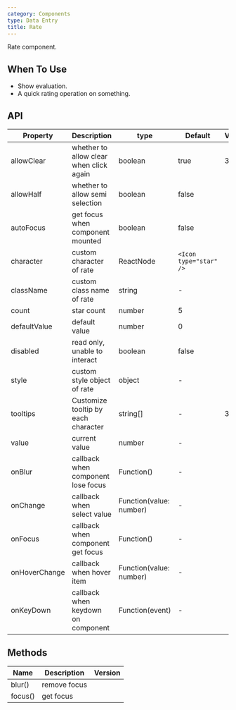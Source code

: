 ```yaml
---
category: Components
type: Data Entry
title: Rate
---
```


Rate component.

## When To Use

- Show evaluation.
- A quick rating operation on something.

## API

| Property      | Description                             | type                    | Default                | Version |
| ------------- | --------------------------------------- | ----------------------- | ---------------------- | ------- |
| allowClear    | whether to allow clear when click again | boolean                 | true                   | 3.1.0   |
| allowHalf     | whether to allow semi selection         | boolean                 | false                  |         |
| autoFocus     | get focus when component mounted        | boolean                 | false                  |         |
| character     | custom character of rate                | ReactNode               | `<Icon type="star" />` |         |
| className     | custom class name of rate               | string                  | -                      |         |
| count         | star count                              | number                  | 5                      |         |
| defaultValue  | default value                           | number                  | 0                      |         |
| disabled      | read only, unable to interact           | boolean                 | false                  |         |
| style         | custom style object of rate             | object                  | -                      |         |
| tooltips      | Customize tooltip by each character     | string\[]               | -                      | 3.12.0  |
| value         | current value                           | number                  | -                      |         |
| onBlur        | callback when component lose focus      | Function()              | -                      |         |
| onChange      | callback when select value              | Function(value: number) | -                      |         |
| onFocus       | callback when component get focus       | Function()              | -                      |         |
| onHoverChange | callback when hover item                | Function(value: number) | -                      |         |
| onKeyDown     | callback when keydown on component      | Function(event)         | -                      |         |

## Methods

| Name    | Description  | Version |
| ------- | ------------ | ------- |
| blur()  | remove focus |         |
| focus() | get focus    |         |
